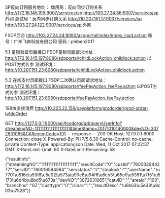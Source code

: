 SP反向订购服务地址：
商用局：反向同步订购关系
http://172.16.145.199:9007/services/sp
http://103.27.24.36:9007/services/sp        外网
测试局：反向同步订购关系
http://10.207.151.17:9007/services/sp
http://103.27.24.122:9007/services/sp       外网

FSDP后台
http://103.27.24.34:8080/aspportal/index/index_load.action
账号：广州飞奔科技有限公司
密码：phiben2017

5.1    童锁验证页面接口
FSDP童锁页面请求地址：
http://172.16.145.197:8080/sdpportal/childLockAction_childlock.action
以POST方式传参
测试环境：
http://10.207.151.23:8080/sdpportal/childLockAction_childlock.action

5.2    在线支付页面接口
FSDP二次确认页面请求地址：
http://172.16.145.197:8080/sdpportal/feePayAction_feePay.action
以POST方式传参
测试环境：
http://10.207.151.23:8080/sdpportal/feePayAction_feePay.action

198块直接消费
http://10.205.22.158/payplatform/prodorder/prod-order-tv!doOrder



GET http://127.0.0.1:8000/api/toodo/gdgd/queryUserInfo?streamingNO=11111111111111111111&timeStamp=20171010140000&devNO=3072631065&CARegionCode=101
 -- response --
200 OK
Host:  127.0.0.1:8000
Connection:  close
X-Powered-By:  PHP/5.6.30
Cache-Control:  no-cache, private
Content-Type:  application/json
Date:  Wed, 11 Oct 2017 07:22:37 GMT
X-RateLimit-Limit:  60
X-RateLimit-Remaining:  58

{"resultInfo":{"streamingNO":"11111111111111111111","resultCode":"0","custid":"760002944277","servID":"760016594594","servstatus":"2","stoplock":"","userName":"\u7701\u516c\u53f8\u5e02\u573a\u90e8\u94f6\u6cb3\u65e0\u5361\u7f51\u5173\u6d4b\u8bd5\u673a","devNO":"3072631065","catvID":"","areaid":"100","branchno":"GZ","custtype":"0","isinarr":"","resultDesc":"\u6b63\u5e38\u8c03\u7528"}}
